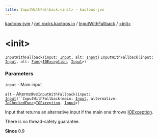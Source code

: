 ```yaml
---
title: InputWithFallback.<init> - kactoos-jvm
---
```


[kactoos-jvm](../../index.html) / [nnl.rocks.kactoos.io](../index.html) / [InputWithFallback](index.html) / [&lt;init&gt;](./-init-.html)

# &lt;init&gt;

`InputWithFallback(input: `[`Input`](../../nnl.rocks.kactoos/-input/index.html)`, alt: `[`Input`](../../nnl.rocks.kactoos/-input/index.html)`)`
`InputWithFallback(input: `[`Input`](../../nnl.rocks.kactoos/-input/index.html)`, alt: `[`Func`](../../nnl.rocks.kactoos/-func/index.html)`<`[`IOException`](http://docs.oracle.com/javase/8/docs/api/java/io/IOException.html)`, `[`Input`](../../nnl.rocks.kactoos/-input/index.html)`>)`

### Parameters

`input` - Main input

`alt` - Alternative`InputWithFallback(input: `[`Input`](../../nnl.rocks.kactoos/-input/index.html)`)``InputWithFallback(main: `[`Input`](../../nnl.rocks.kactoos/-input/index.html)`, alternative: `[`IoCheckedFunc`](../../nnl.rocks.kactoos.func/-io-checked-func/index.html)`<`[`IOException`](http://docs.oracle.com/javase/8/docs/api/java/io/IOException.html)`, `[`Input`](../../nnl.rocks.kactoos/-input/index.html)`>)`

Input that returns an alternative input if the main one throws
[IOException](http://docs.oracle.com/javase/8/docs/api/java/io/IOException.html).

There is no thread-safety guarantee.

**Since**
0.9

